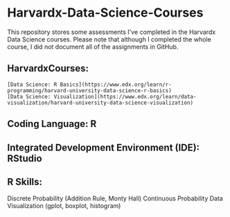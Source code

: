 # Harvardx-Data-Science-Courses
This repository stores some assessments I've completed in the Harvardx Data Science courses. Please note that although I completed the whole course, I did not document all of the assignments in GitHub. 

## HarvardxCourses: 
    [Data Science: R Basics](https://www.edx.org/learn/r-programming/harvard-university-data-science-r-basics) 
    [Data Science: Visualization](https://www.edx.org/learn/data-visualization/harvard-university-data-science-visualization)
    
## Coding Language: R

## Integrated Development Environment (IDE): RStudio

## R Skills: 
Discrete Probability (Addition Rule, Monty Hall)
Continuous Probability
Data Visualization (gplot, boxplot, histogram)
